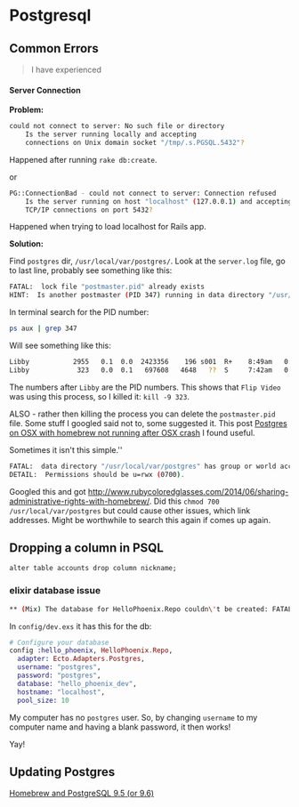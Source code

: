 # Postgresql

## Common Errors
> I have experienced

#### Server Connection

**Problem:**

```bash
could not connect to server: No such file or directory
	Is the server running locally and accepting
	connections on Unix domain socket "/tmp/.s.PGSQL.5432"?
```
Happened after running `rake db:create`.

or
```bash
PG::ConnectionBad - could not connect to server: Connection refused
	Is the server running on host "localhost" (127.0.0.1) and accepting
	TCP/IP connections on port 5432?
```
Happened when trying to load localhost for Rails app.

**Solution:**

Find `postgres` dir, `/usr/local/var/postgres/`.
Look at the `server.log` file, go to last line, probably see something like this:

```bash
FATAL:  lock file "postmaster.pid" already exists
HINT:  Is another postmaster (PID 347) running in data directory "/usr/local/var/postgres"?
```
In terminal search for the PID number:
```bash
ps aux | grep 347
```
Will see something like this:

```bash
Libby           2955   0.1  0.0  2423356    196 s001  R+    8:49am   0:00.00 grep 323
Libby            323   0.0  0.1   697608   4648   ??  S     7:42am   0:00.26 /Library/Application Support/Flip Video/FlipShareAutoRun.app/Contents/MacOS/FlipShareAutoRun
```
The numbers after `Libby` are the PID numbers. This shows that `Flip Video` was using this process, so I killed it:
`kill -9 323`.

ALSO - rather then killing the process you can delete the `postmaster.pid` file. Some stuff I googled said not to, some suggested it. This post [Postgres on OSX with homebrew not running after OSX crash](https://coderwall.com/p/zf-fww/postgres-on-osx-with-homebrew-not-running-after-osx-crash) I found useful.

Sometimes it isn't this simple.''

```bash
FATAL:  data directory "/usr/local/var/postgres" has group or world access
DETAIL:  Permissions should be u=rwx (0700).
```
Googled this and got http://www.rubycoloredglasses.com/2014/06/sharing-administrative-rights-with-homebrew/.
Did this
`chmod 700 /usr/local/var/postgres`
but could cause other issues, which link addresses.
Might be worthwhile to search this again if comes up again.


## Dropping a column in PSQL

```
alter table accounts drop column nickname;
```



### elixir database issue

```bash
** (Mix) The database for HelloPhoenix.Repo couldn\'t be created: FATAL (invalid_authorization_specification): role "postgres" does not exist
```

In `config/dev.exs` it has this for the db:

```elixir
# Configure your database
config :hello_phoenix, HelloPhoenix.Repo,
  adapter: Ecto.Adapters.Postgres,
  username: "postgres",
  password: "postgres",
  database: "hello_phoenix_dev",
  hostname: "localhost",
  pool_size: 10
```
My computer has no `postgres` user. So, by changing `username` to my computer name and having a blank password, it then works!

Yay!


## Updating Postgres
[Homebrew and PostgreSQL 9.5 (or 9.6)]()
